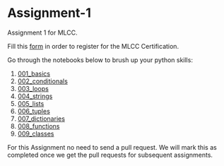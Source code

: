 # Assignment-1
Assignment 1 for MLCC.

Fill this [form](https://goo.gl/forms/XoyKc1qHVCf0M2383) in order to register for the MLCC Certification.

Go through the notebooks below to brush up your python skills:  
1) [001_basics](http://bit.ly/pytntg_001)
2) [002_conditionals](http://bit.ly/pytntg_002)
3) [003_loops](http://bit.ly/pytntg_003)
4) [004_strings](http://bit.ly/pytntg_004)
5) [005_lists](http://bit.ly/pytntg_005)
6) [006_tuples](http://bit.ly/pytntg_006)
7) [007_dictionaries](http://bit.ly/pytntg_007)
8) [008_functions](http://bit.ly/pytntg_008)
9) [009_classes](http://bit.ly/pytntg_009)

For this Assignment no need to send a pull request. We will mark this as completed once we get the pull requests for subsequent assignments.

